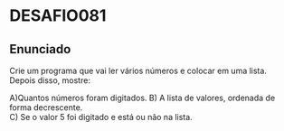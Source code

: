 # DESAFIO081

## Enunciado
Crie um programa que vai ler vários números e colocar em uma lista. Depois disso, mostre:

A)Quantos números foram digitados.
B) A lista de valores, ordenada de forma decrescente.                      
C) Se o valor 5 foi digitado e está ou não na lista.